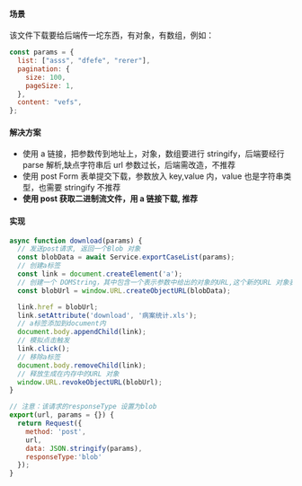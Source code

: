#### 场景

该文件下载要给后端传一坨东西，有对象，有数组，例如：

```js
const params = {
  list: ["asss", "dfefe", "rerer"],
  pagination: {
    size: 100,
    pageSize: 1,
  },
  content: "vefs",
};
```

#### 解决方案

- 使用 a 链接，把参数传到地址上，对象，数组要进行 stringify，后端要经行 parse 解析,缺点字符串后 url 参数过长，后端需改造，不推荐
- 使用 post Form 表单提交下载，参数放入 key,value 内，value 也是字符串类型，也需要 stringify 不推荐
- <strong>使用 post 获取二进制流文件，用 a 链接下载, 推荐</strong>

#### 实现

```js
async function download(params) {
  // 发送post请求, 返回一个Blob 对象
  const blobData = await Service.exportCaseList(params);
  // 创建a标签
  const link = document.createElement('a');
  // 创建一个 DOMString，其中包含一个表示参数中给出的对象的URL,这个新的URL 对象表示指定的 File 对象或 Blob 对象
  const blobUrl = window.URL.createObjectURL(blobData);

  link.href = blobUrl;
  link.setAttribute('download', '病案统计.xls');
  // a标签添加到document内
  document.body.appendChild(link);
  // 模拟点击触发
  link.click();
  // 移除a标签
  document.body.removeChild(link);
  // 释放生成在内存中的URL 对象
  window.URL.revokeObjectURL(blobUrl);
}

// 注意：该请求的responseType 设置为blob
export(url, params = {}) {
  return Request({
    method: 'post',
    url,
    data: JSON.stringify(params),
    responseType:'blob'
  });
}
```
